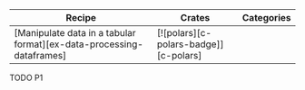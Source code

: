 | Recipe | Crates | Categories |
|--------|--------|------------|
| [Manipulate data in a tabular format][ex-data-processing-dataframes] | [![polars][c-polars-badge]][c-polars] | |

<div class="hidden">
TODO P1
</div>
